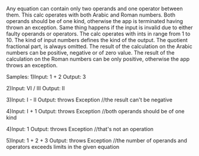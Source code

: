 Any equation can contain only two operands and one operator between them.
This calc operates with both Arabic and Roman numbers. Both operands should be of one kind, otherwise the app is terminated having thrown an exception.
Same thing happens if the input is invalid due to either faulty operands or operators. The calc operates with ints in range from 1 to 10.
The kind of input numbers defines the kind of the output.
The quotient fractional part, is always omitted.
The result of the calculation on the Arabic numbers can be positive, negative or of zero value.
The result of the calculation on the Roman numbers can be only positive, otherwise the app throws an exception.

Samples:
1)Input:
1 + 2
Output:
3

2)Input:
VI / III
Output:
II

3)Input:
I - II
Output:
throws Exception //the result can't be negative

4)Input:
I + 1
Output:
throws Exception //both operands should be of one kind

4)Input:
1
Output:
throws Exception //that's not an operation

5)Input:
1 + 2 + 3
Output:
throws Exception //the number of operands and operators exceeds limits in the given equation  